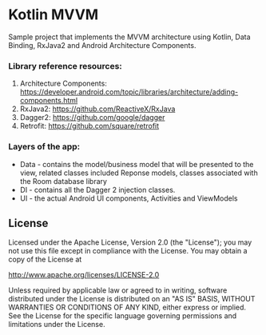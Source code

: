# Kotlin MVVM
Sample project that implements the MVVM architecture using Kotlin, Data Binding, RxJava2 and Android Architecture Components.


### Library reference resources:
1. Architecture Components: https://developer.android.com/topic/libraries/architecture/adding-components.html
2. RxJava2: https://github.com/ReactiveX/RxJava
3. Dagger2: https://github.com/google/dagger
4. Retrofit: https://github.com/square/retrofit

### Layers of the app:
 * Data - contains the model/business model that will be presented to the view, related classes included Reponse models, classes associated with the Room database library
 * DI - contains all the Dagger 2 injection classes.
 * UI - the actual Android UI components, Activities and ViewModels

 ## License

Licensed under the Apache License, Version 2.0 (the "License");
you may not use this file except in compliance with the License.
You may obtain a copy of the License at

   http://www.apache.org/licenses/LICENSE-2.0

Unless required by applicable law or agreed to in writing, software
distributed under the License is distributed on an "AS IS" BASIS,
WITHOUT WARRANTIES OR CONDITIONS OF ANY KIND, either express or implied.
See the License for the specific language governing permissions and
limitations under the License.
